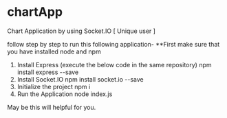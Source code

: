 # chartApp
Chart Application by using Socket.IO [ Unique user ]

follow step by step to run this following application-
**First make sure that you have installed node and npm
1. Install Express (execute the below code in the same repository)
   npm install express --save 
2. Install Socket.IO
   npm install socket.io --save
3. Initialize the project
   npm i
4. Run the Application
   node index.js
   
May be this will helpful for you.

